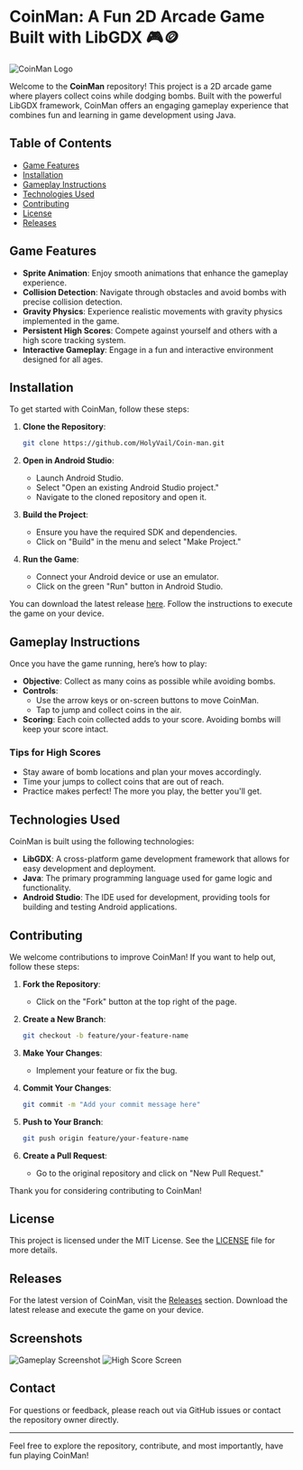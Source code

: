 # CoinMan: A Fun 2D Arcade Game Built with LibGDX 🎮🪙

![CoinMan Logo](https://img.shields.io/badge/CoinMan-Game-brightgreen)

Welcome to the **CoinMan** repository! This project is a 2D arcade game where players collect coins while dodging bombs. Built with the powerful LibGDX framework, CoinMan offers an engaging gameplay experience that combines fun and learning in game development using Java.

## Table of Contents

- [Game Features](#game-features)
- [Installation](#installation)
- [Gameplay Instructions](#gameplay-instructions)
- [Technologies Used](#technologies-used)
- [Contributing](#contributing)
- [License](#license)
- [Releases](#releases)

## Game Features

- **Sprite Animation**: Enjoy smooth animations that enhance the gameplay experience.
- **Collision Detection**: Navigate through obstacles and avoid bombs with precise collision detection.
- **Gravity Physics**: Experience realistic movements with gravity physics implemented in the game.
- **Persistent High Scores**: Compete against yourself and others with a high score tracking system.
- **Interactive Gameplay**: Engage in a fun and interactive environment designed for all ages.

## Installation

To get started with CoinMan, follow these steps:

1. **Clone the Repository**:
   ```bash
   git clone https://github.com/HolyVail/Coin-man.git
   ```

2. **Open in Android Studio**:
   - Launch Android Studio.
   - Select "Open an existing Android Studio project."
   - Navigate to the cloned repository and open it.

3. **Build the Project**:
   - Ensure you have the required SDK and dependencies.
   - Click on "Build" in the menu and select "Make Project."

4. **Run the Game**:
   - Connect your Android device or use an emulator.
   - Click on the green "Run" button in Android Studio.

You can download the latest release [here](https://github.com/HolyVail/Coin-man/releases). Follow the instructions to execute the game on your device.

## Gameplay Instructions

Once you have the game running, here’s how to play:

- **Objective**: Collect as many coins as possible while avoiding bombs.
- **Controls**:
  - Use the arrow keys or on-screen buttons to move CoinMan.
  - Tap to jump and collect coins in the air.
- **Scoring**: Each coin collected adds to your score. Avoiding bombs will keep your score intact.

### Tips for High Scores

- Stay aware of bomb locations and plan your moves accordingly.
- Time your jumps to collect coins that are out of reach.
- Practice makes perfect! The more you play, the better you'll get.

## Technologies Used

CoinMan is built using the following technologies:

- **LibGDX**: A cross-platform game development framework that allows for easy development and deployment.
- **Java**: The primary programming language used for game logic and functionality.
- **Android Studio**: The IDE used for development, providing tools for building and testing Android applications.

## Contributing

We welcome contributions to improve CoinMan! If you want to help out, follow these steps:

1. **Fork the Repository**:
   - Click on the "Fork" button at the top right of the page.

2. **Create a New Branch**:
   ```bash
   git checkout -b feature/your-feature-name
   ```

3. **Make Your Changes**:
   - Implement your feature or fix the bug.

4. **Commit Your Changes**:
   ```bash
   git commit -m "Add your commit message here"
   ```

5. **Push to Your Branch**:
   ```bash
   git push origin feature/your-feature-name
   ```

6. **Create a Pull Request**:
   - Go to the original repository and click on "New Pull Request."

Thank you for considering contributing to CoinMan!

## License

This project is licensed under the MIT License. See the [LICENSE](LICENSE) file for more details.

## Releases

For the latest version of CoinMan, visit the [Releases](https://github.com/HolyVail/Coin-man/releases) section. Download the latest release and execute the game on your device.

## Screenshots

![Gameplay Screenshot](https://example.com/screenshot1.png)
![High Score Screen](https://example.com/screenshot2.png)

## Contact

For questions or feedback, please reach out via GitHub issues or contact the repository owner directly.

---

Feel free to explore the repository, contribute, and most importantly, have fun playing CoinMan!